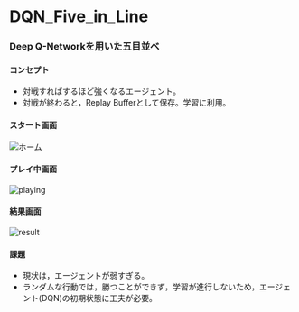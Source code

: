 # DQN_Five_in_Line

### Deep Q-Networkを用いた五目並べ
#### コンセプト
* 対戦すればするほど強くなるエージェント。
* 対戦が終わると，Replay Bufferとして保存。学習に利用。


#### スタート画面
![ホーム](https://github.com/natsu-summer72/DQN_Five_in_Line/blob/dev/15x15/example/home.png)

#### プレイ中画面
![playing](https://github.com/natsu-summer72/DQN_Five_in_Line/blob/dev/15x15/example/playing.png)

#### 結果画面
![result](https://github.com/natsu-summer72/DQN_Five_in_Line/blob/dev/15x15/example/result.png)



#### 課題
* 現状は，エージェントが弱すぎる。
* ランダムな行動では，勝つことができず，学習が進行しないため，エージェント(DQN)の初期状態に工夫が必要。
